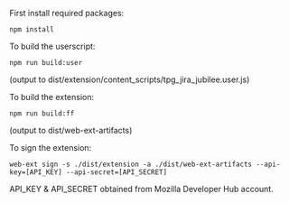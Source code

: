 First install required packages:

    npm install

To build the userscript:

    npm run build:user

(output to dist/extension/content_scripts/tpg_jira_jubilee.user.js)

To build the extension:

    npm run build:ff

(output to dist/web-ext-artifacts)

To sign the extension:

    web-ext sign -s ./dist/extension -a ./dist/web-ext-artifacts --api-key=[API_KEY] --api-secret=[API_SECRET]

API_KEY & API_SECRET obtained from Mozilla Developer Hub account.
